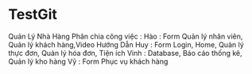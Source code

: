# TestGit
Quản Lý Nhà Hàng
Phân chia công việc :
Hào : Form Quản lý nhân viên, Quản lý khách hàng,Video Hướng Dẫn
Huy : Form Login, Home, Quản lý thực đơn, Quản lý hóa đơn, Tiện ích
Vinh : Database, Báo cáo thống kê, Quản lý kho hàng
Vỹ : Form Phục vụ khách hàng 
